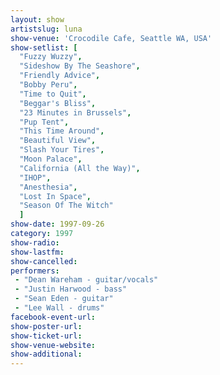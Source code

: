 ```yaml
---
layout: show
artistslug: luna
show-venue: 'Crocodile Cafe, Seattle WA, USA'
show-setlist: [
  "Fuzzy Wuzzy",
  "Sideshow By The Seashore",
  "Friendly Advice",
  "Bobby Peru",
  "Time to Quit",
  "Beggar's Bliss",
  "23 Minutes in Brussels",
  "Pup Tent",
  "This Time Around",
  "Beautiful View",
  "Slash Your Tires",
  "Moon Palace",
  "California (All the Way)",
  "IHOP",
  "Anesthesia",
  "Lost In Space",
  "Season Of The Witch"
  ]
show-date: 1997-09-26
category: 1997
show-radio: 
show-lastfm: 
show-cancelled: 
performers: 
 - "Dean Wareham - guitar/vocals"
 - "Justin Harwood - bass"
 - "Sean Eden - guitar"
 - "Lee Wall - drums"
facebook-event-url: 
show-poster-url: 
show-ticket-url: 
show-venue-website: 
show-additional: 
---
```


